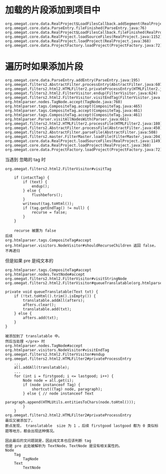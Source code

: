 # 加载的片段添加到项目中
    org.omegat.core.data.RealProject$LoadFilesCallback.addSegment(RealProject.java:1733)
    org.omegat.core.data.ParseEntry.fileFinished(ParseEntry.java:76)
    org.omegat.core.data.RealProject$LoadFilesCallback.fileFinished(RealProject.java:1716)
    org.omegat.core.data.RealProject.loadSourceFiles(RealProject.java:1152)
    org.omegat.core.data.RealProject.loadProject(RealProject.java:368)
    org.omegat.core.data.ProjectFactory.loadProject(ProjectFactory.java:72)
# 遍历时如果添加片段
    org.omegat.core.data.ParseEntry.addEntry(ParseEntry.java:195)
    org.omegat.filters2.AbstractFilter.processEntry(AbstractFilter.java:607)
    org.omegat.filters2.html2.HTMLFilter2.privateProcessEntry(HTMLFilter2.java:201)
    org.omegat.filters2.html2.FilterVisitor.endup(FilterVisitor.java:624)
    org.omegat.filters2.html2.FilterVisitor.visitEndTag(FilterVisitor.java:329)
    org.htmlparser.nodes.TagNode.accept(TagNode.java:760)
    org.htmlparser.tags.CompositeTag.accept(CompositeTag.java:465)
    org.htmlparser.tags.CompositeTag.accept(CompositeTag.java:461)
    org.htmlparser.tags.CompositeTag.accept(CompositeTag.java:461)
    org.htmlparser.Parser.visitAllNodesWith(Parser.java:661)
    org.omegat.filters2.html2.HTMLFilter2.processFile(HTMLFilter2.java:180)
    org.omegat.filters2.AbstractFilter.processFile(AbstractFilter.java:450)
    org.omegat.filters2.AbstractFilter.parseFile(AbstractFilter.java:508)
    org.omegat.filters2.master.FilterMaster.loadFile(FilterMaster.java:204)
    org.omegat.core.data.RealProject.loadSourceFiles(RealProject.java:1149)
    org.omegat.core.data.RealProject.loadProject(RealProject.java:368)
    org.omegat.core.data.ProjectFactory.loadProject(ProjectFactory.java:72)
    
    
当遇到 忽略的 tag 时

    org.omegat.filters2.html2.FilterVisitor#visitTag
    
        if (intactTag) {
            if (text) {
                endup();
            } else {
                flushbefors();
            }
            writeout(tag.toHtml());
            if (tag.getEndTag() != null) {
                recurse = false;
            }
        }
        
        recurse 被置为 false
    后续
    org.htmlparser.tags.CompositeTag#accept
    org.htmlparser.visitors.NodeVisitor#shouldRecurseChildren 返回 false，不再递归
    
但是如果 pre 是纯文本的

    org.htmlparser.tags.CompositeTag#accept
    org.htmlparser.nodes.TextNode#accept
    org.omegat.filters2.html2.FilterVisitor#visitStringNode
    org.omegat.filters2.html2.FilterVisitor#queueTranslatable(org.htmlparser.Text)
    
    private void queueTranslatable(Text txt) {
        if (!txt.toHtml().trim().isEmpty()) {
            translatable.addAll(afters);
            afters.clear();
            translatable.add(txt);
        } else {
            afters.add(txt);
        }
    }
    
    被添加到了 translatable 中。
    然后当处理 </pre> 时
    org.htmlparser.nodes.TagNode#accept
    org.htmlparser.visitors.NodeVisitor#visitEndTag
    org.omegat.filters2.html2.FilterVisitor#endup
    org.omegat.filters2.html2.HTMLFilter2#privateProcessEntry
        ...
        all.addAll(translatable);
        ...
        for (int i = firstgood; i <= lastgood; i++) {
            Node node = all.get(i);
            if (node instanceof Tag) {
                shortcut((Tag) node, paragraph);
            } else { // node instanceof Text
                paragraph.append(HTMLUtils.entitiesToChars(node.toHtml()));
            }
        }
    org.omegat.filters2.html2.HTMLFilter2#privateProcessEntry
    最后又被添加了，
    断点发现， translatable  size 为 1 ，后续 firstgood lastgood 都为 0 类似标题等地方，都会出现这种情况。
    
    因此最后的文问题就是，因此纯文本也应该判断 tag
    但是 pre 此处被解析为 TextNode，TextNode 是没有相关属性的。
    Node
        Tag
            TagNode
        Text
            TextNode